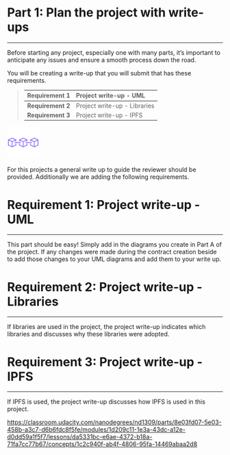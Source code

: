 # Part 1: Plan the project with write-ups

------

Before starting any project, especially one with many parts, it’s important to anticipate any issues and ensure a smooth process down the road.

You will be creating a write-up that you will submit that has these requirements.

> | **Requirement 1** | Project write-up - UML       |
> | :---------------- | :--------------------------- |
> | **Requirement 2** | Project write-up - Libraries |
> | **Requirement 3** | Project write-up - IPFS      |



[![img](assets/blockchain-line.png)](https://classroom.udacity.com/nanodegrees/nd1309/parts/8e03fd07-5e03-458b-a3c7-d6b6fdc8f5fe/modules/1d209c11-1e3a-43dc-a12e-d0dd59a1f5f7/lessons/da5331bc-e6ae-4372-b18a-71fa7cc77b67/concepts/1c2c940f-ab4f-4806-95fa-14469abaa2d8#)



For this projects a general write up to guide the reviewer should be provided. Additionally we are adding the following requirements.

# Requirement 1: Project write-up - UML

------

This part should be easy! Simply add in the diagrams you create in Part A of the project. If any changes were made during the contract creation beside to add those changes to your UML diagrams and add them to your write up.

# Requirement 2: Project write-up - Libraries

------

If libraries are used in the project, the project write-up indicates which libraries and discusses why these libraries were adopted.

# Requirement 3: Project write-up - IPFS

------

If IPFS is used, the project write-up discusses how IPFS is used in this project.



https://classroom.udacity.com/nanodegrees/nd1309/parts/8e03fd07-5e03-458b-a3c7-d6b6fdc8f5fe/modules/1d209c11-1e3a-43dc-a12e-d0dd59a1f5f7/lessons/da5331bc-e6ae-4372-b18a-71fa7cc77b67/concepts/1c2c940f-ab4f-4806-95fa-14469abaa2d8
